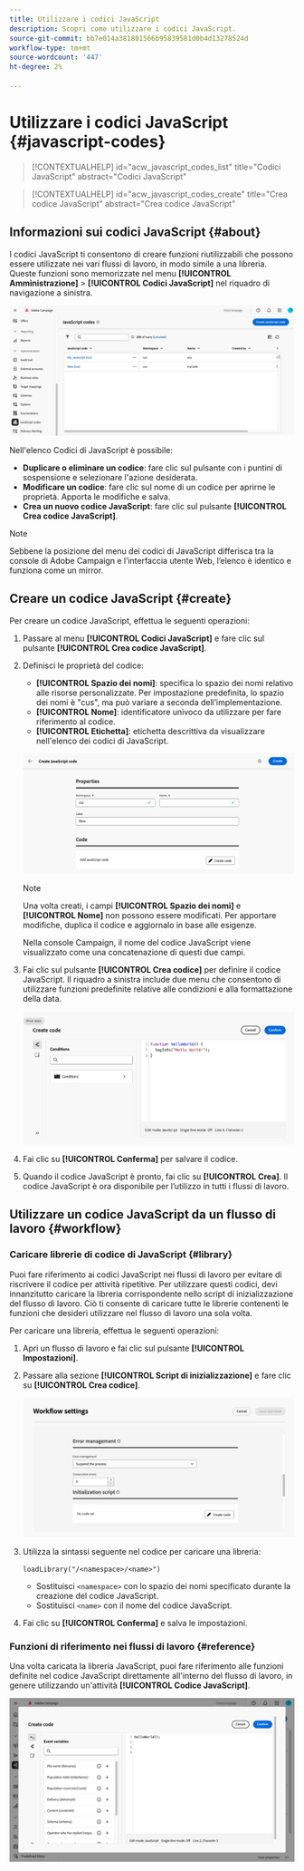 ```yaml
---
title: Utilizzare i codici JavaScript
description: Scopri come utilizzare i codici JavaScript.
source-git-commit: bb7e014a381801566b95839581d0b4d13278524d
workflow-type: tm+mt
source-wordcount: '447'
ht-degree: 2%

---
```



# Utilizzare i codici JavaScript {#javascript-codes}

<!-- JavaScript codes -->

>[!CONTEXTUALHELP]
>id="acw_javascript_codes_list"
>title="Codici JavaScript"
>abstract="Codici JavaScript"

>[!CONTEXTUALHELP]
>id="acw_javascript_codes_create"
>title="Crea codice JavaScript"
>abstract="Crea codice JavaScript"

## Informazioni sui codici JavaScript {#about}

I codici JavaScript ti consentono di creare funzioni riutilizzabili che possono essere utilizzate nei vari flussi di lavoro, in modo simile a una libreria. Queste funzioni sono memorizzate nel menu **[!UICONTROL Amministrazione]** > **[!UICONTROL Codici JavaScript]** nel riquadro di navigazione a sinistra.

![](assets/javascript-list.png)

Nell&#39;elenco Codici di JavaScript è possibile:

* **Duplicare o eliminare un codice**: fare clic sul pulsante con i puntini di sospensione e selezionare l&#39;azione desiderata.
* **Modificare un codice**: fare clic sul nome di un codice per aprirne le proprietà. Apporta le modifiche e salva.
* **Crea un nuovo codice JavaScript**: fare clic sul pulsante **[!UICONTROL Crea codice JavaScript]**.

>[!NOTE]
>
>Sebbene la posizione del menu dei codici di JavaScript differisca tra la console di Adobe Campaign e l’interfaccia utente Web, l’elenco è identico e funziona come un mirror.

## Creare un codice JavaScript {#create}

Per creare un codice JavaScript, effettua le seguenti operazioni:

1. Passare al menu **[!UICONTROL Codici JavaScript]** e fare clic sul pulsante **[!UICONTROL Crea codice JavaScript]**.

1. Definisci le proprietà del codice:

   * **[!UICONTROL Spazio dei nomi]**: specifica lo spazio dei nomi relativo alle risorse personalizzate. Per impostazione predefinita, lo spazio dei nomi è &quot;cus&quot;, ma può variare a seconda dell’implementazione.
   * **[!UICONTROL Nome]**: identificatore univoco da utilizzare per fare riferimento al codice.
   * **[!UICONTROL Etichetta]**: etichetta descrittiva da visualizzare nell&#39;elenco dei codici di JavaScript.

   ![](assets/javascript-create.png)

   >[!NOTE]
   >
   >Una volta creati, i campi **[!UICONTROL Spazio dei nomi]** e **[!UICONTROL Nome]** non possono essere modificati. Per apportare modifiche, duplica il codice e aggiornalo in base alle esigenze.
   >
   >Nella console Campaign, il nome del codice JavaScript viene visualizzato come una concatenazione di questi due campi.

1. Fai clic sul pulsante **[!UICONTROL Crea codice]** per definire il codice JavaScript. Il riquadro a sinistra include due menu che consentono di utilizzare funzioni predefinite relative alle condizioni e alla formattazione della data.

   ![](assets/javascript-code.png)

1. Fai clic su **[!UICONTROL Conferma]** per salvare il codice.

1. Quando il codice JavaScript è pronto, fai clic su **[!UICONTROL Crea]**.  Il codice JavaScript è ora disponibile per l’utilizzo in tutti i flussi di lavoro.

## Utilizzare un codice JavaScript da un flusso di lavoro {#workflow}

### Caricare librerie di codice di JavaScript {#library}

Puoi fare riferimento ai codici JavaScript nei flussi di lavoro per evitare di riscrivere il codice per attività ripetitive. Per utilizzare questi codici, devi innanzitutto caricare la libreria corrispondente nello script di inizializzazione del flusso di lavoro. Ciò ti consente di caricare tutte le librerie contenenti le funzioni che desideri utilizzare nel flusso di lavoro una sola volta.

Per caricare una libreria, effettua le seguenti operazioni:

1. Apri un flusso di lavoro e fai clic sul pulsante **[!UICONTROL Impostazioni]**.
1. Passare alla sezione **[!UICONTROL Script di inizializzazione]** e fare clic su **[!UICONTROL Crea codice]**.

   ![](assets/javascript-initialization.png)

1. Utilizza la sintassi seguente nel codice per caricare una libreria:

   ```
   loadLibrary("/<namespace>/<name>")
   ```

   * Sostituisci `<namespace>` con lo spazio dei nomi specificato durante la creazione del codice JavaScript.
   * Sostituisci `<name>` con il nome del codice JavaScript.

1. Fai clic su **[!UICONTROL Conferma]** e salva le impostazioni.

### Funzioni di riferimento nei flussi di lavoro {#reference}

Una volta caricata la libreria JavaScript, puoi fare riferimento alle funzioni definite nel codice JavaScript direttamente all&#39;interno del flusso di lavoro, in genere utilizzando un&#39;attività **[!UICONTROL Codice JavaScript]**.

![](assets/javascript-function.png)
